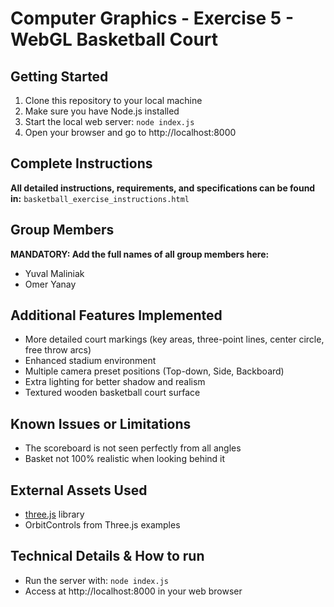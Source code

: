 # Computer Graphics - Exercise 5 - WebGL Basketball Court

## Getting Started
1. Clone this repository to your local machine
2. Make sure you have Node.js installed
3. Start the local web server: `node index.js`
4. Open your browser and go to http://localhost:8000

## Complete Instructions
**All detailed instructions, requirements, and specifications can be found in:**
`basketball_exercise_instructions.html`

## Group Members
**MANDATORY: Add the full names of all group members here:**
- Yuval Maliniak
- Omer Yanay

## Additional Features Implemented
- More detailed court markings (key areas, three-point lines, center circle, free throw arcs)
- Enhanced stadium environment
- Multiple camera preset positions (Top-down, Side, Backboard)
- Extra lighting for better shadow and realism
- Textured wooden basketball court surface

## Known Issues or Limitations
- The scoreboard is not seen perfectly from all angles
- Basket not 100% realistic when looking behind it

## External Assets Used
- [three.js](https://threejs.org/) library
- OrbitControls from Three.js examples

## Technical Details & How to run
- Run the server with: `node index.js`
- Access at http://localhost:8000 in your web browser
